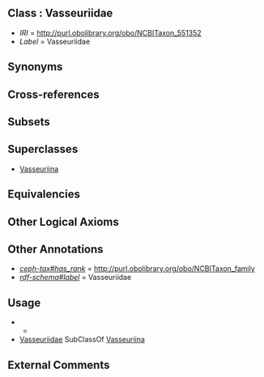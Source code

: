 
## Class : Vasseuriidae

 * *IRI* = http://purl.obolibrary.org/obo/NCBITaxon_551352
 * *Label* = Vasseuriidae

## Synonyms


## Cross-references


## Subsets


## Superclasses

 * [Vasseuriina](../../NCBITaxon/50/NCBITaxon_551350.md)

## Equivalencies


## Other Logical Axioms


## Other Annotations

 * *[ceph-tax#has_rank](../../ceph-tax#has/nk/ceph-tax#has_rank.md)* = http://purl.obolibrary.org/obo/NCBITaxon_family
 * *[rdf-schema#label](../../el/rdf-schema#label.md)* = Vasseuriidae

## Usage

 * -
 * [Vasseuriidae](../../NCBITaxon/52/NCBITaxon_551352.md) SubClassOf [Vasseuriina](../../NCBITaxon/50/NCBITaxon_551350.md)

## External Comments

